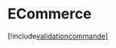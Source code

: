 # ECommerce

[!include[validationcommande](ecommerce.validationcommande.autogen.md)]



















